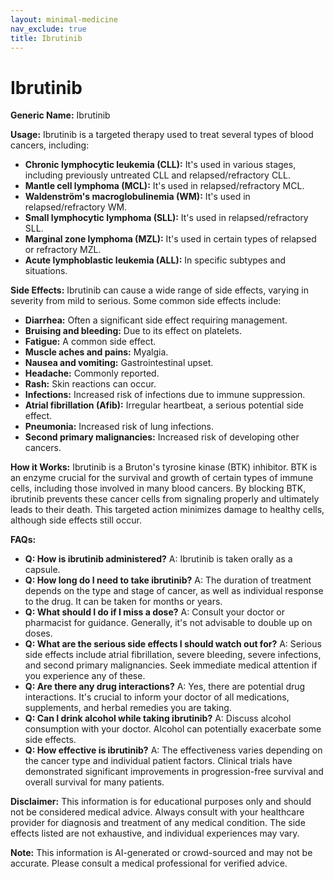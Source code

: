 ```yaml
---
layout: minimal-medicine
nav_exclude: true
title: Ibrutinib
---
```


# Ibrutinib

**Generic Name:** Ibrutinib

**Usage:** Ibrutinib is a targeted therapy used to treat several types of blood cancers, including:

* **Chronic lymphocytic leukemia (CLL):**  It's used in various stages, including previously untreated CLL and relapsed/refractory CLL.
* **Mantle cell lymphoma (MCL):**  It's used in relapsed/refractory MCL.
* **Waldenström's macroglobulinemia (WM):** It's used in relapsed/refractory WM.
* **Small lymphocytic lymphoma (SLL):** It's used in relapsed/refractory SLL.
* **Marginal zone lymphoma (MZL):** It's used in certain types of relapsed or refractory MZL.
* **Acute lymphoblastic leukemia (ALL):** In specific subtypes and situations.


**Side Effects:**  Ibrutinib can cause a wide range of side effects, varying in severity from mild to serious.  Some common side effects include:

* **Diarrhea:** Often a significant side effect requiring management.
* **Bruising and bleeding:** Due to its effect on platelets.
* **Fatigue:**  A common side effect.
* **Muscle aches and pains:** Myalgia.
* **Nausea and vomiting:** Gastrointestinal upset.
* **Headache:**  Commonly reported.
* **Rash:**  Skin reactions can occur.
* **Infections:**  Increased risk of infections due to immune suppression.
* **Atrial fibrillation (Afib):** Irregular heartbeat, a serious potential side effect.
* **Pneumonia:** Increased risk of lung infections.
* **Second primary malignancies:**  Increased risk of developing other cancers.


**How it Works:** Ibrutinib is a Bruton's tyrosine kinase (BTK) inhibitor.  BTK is an enzyme crucial for the survival and growth of certain types of immune cells, including those involved in many blood cancers. By blocking BTK, ibrutinib prevents these cancer cells from signaling properly and ultimately leads to their death.  This targeted action minimizes damage to healthy cells, although side effects still occur.


**FAQs:**

* **Q: How is ibrutinib administered?** A: Ibrutinib is taken orally as a capsule.
* **Q: How long do I need to take ibrutinib?** A: The duration of treatment depends on the type and stage of cancer, as well as individual response to the drug.  It can be taken for months or years.
* **Q: What should I do if I miss a dose?** A:  Consult your doctor or pharmacist for guidance.  Generally, it's not advisable to double up on doses.
* **Q: What are the serious side effects I should watch out for?** A: Serious side effects include atrial fibrillation, severe bleeding, severe infections, and second primary malignancies.  Seek immediate medical attention if you experience any of these.
* **Q: Are there any drug interactions?** A: Yes, there are potential drug interactions. It's crucial to inform your doctor of all medications, supplements, and herbal remedies you are taking.
* **Q: Can I drink alcohol while taking ibrutinib?** A:  Discuss alcohol consumption with your doctor.  Alcohol can potentially exacerbate some side effects.
* **Q:  How effective is ibrutinib?** A:  The effectiveness varies depending on the cancer type and individual patient factors. Clinical trials have demonstrated significant improvements in progression-free survival and overall survival for many patients.


**Disclaimer:** This information is for educational purposes only and should not be considered medical advice.  Always consult with your healthcare provider for diagnosis and treatment of any medical condition.  The side effects listed are not exhaustive, and individual experiences may vary.


**Note:** This information is AI-generated or crowd-sourced and may not be accurate. Please consult a medical professional for verified advice.